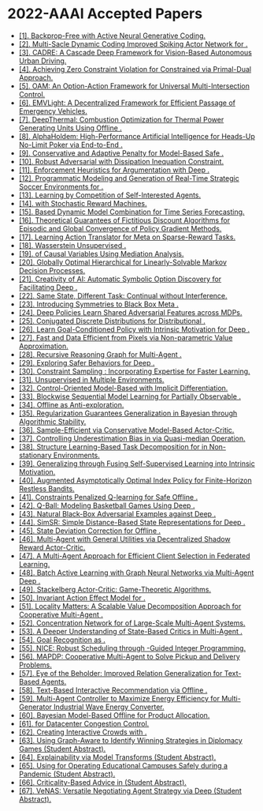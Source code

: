 # 2022-AAAI Accepted Papers

- [[1]. Backprop-Free  with Active Neural Generative Coding.](https://ojs.aaai.org/index.php/AAAI/article/view/19876)
 - [[2]. Multi-Sacle Dynamic Coding Improved Spiking Actor Network for .](https://ojs.aaai.org/index.php/AAAI/article/view/19879)
 - [[3]. CADRE: A Cascade Deep  Framework for Vision-Based Autonomous Urban Driving.](https://ojs.aaai.org/index.php/AAAI/article/view/20259)
 - [[4]. Achieving Zero Constraint Violation for Constrained  via Primal-Dual Approach.](https://ojs.aaai.org/index.php/AAAI/article/view/20281)
 - [[5]. OAM: An Option-Action  Framework for Universal Multi-Intersection Control.](https://ojs.aaai.org/index.php/AAAI/article/view/20378)
 - [[6]. EMVLight: A Decentralized  Framework for Efficient Passage of Emergency Vehicles.](https://ojs.aaai.org/index.php/AAAI/article/view/20383)
 - [[7]. DeepThermal: Combustion Optimization for Thermal Power Generating Units Using Offline .](https://ojs.aaai.org/index.php/AAAI/article/view/20393)
 - [[8]. AlphaHoldem: High-Performance Artificial Intelligence for Heads-Up No-Limit Poker via End-to-End .](https://ojs.aaai.org/index.php/AAAI/article/view/20394)
 - [[9]. Conservative and Adaptive Penalty for Model-Based Safe .](https://ojs.aaai.org/index.php/AAAI/article/view/20478)
 - [[10]. Robust Adversarial  with Dissipation Inequation Constraint.](https://ojs.aaai.org/index.php/AAAI/article/view/20481)
 - [[11]. Enforcement Heuristics for Argumentation with Deep .](https://ojs.aaai.org/index.php/AAAI/article/view/20497)
 - [[12]. Programmatic Modeling and Generation of Real-Time Strategic Soccer Environments for .](https://ojs.aaai.org/index.php/AAAI/article/view/20549)
 - [[13]. Learning by Competition of Self-Interested  Agents.](https://ojs.aaai.org/index.php/AAAI/article/view/20589)
 - [[14].  with Stochastic Reward Machines.](https://ojs.aaai.org/index.php/AAAI/article/view/20594)
 - [[15].  Based Dynamic Model Combination for Time Series Forecasting.](https://ojs.aaai.org/index.php/AAAI/article/view/20618)
 - [[16]. Theoretical Guarantees of Fictitious Discount Algorithms for Episodic  and Global Convergence of Policy Gradient Methods.](https://ojs.aaai.org/index.php/AAAI/article/view/20633)
 - [[17]. Learning Action Translator for Meta  on Sparse-Reward Tasks.](https://ojs.aaai.org/index.php/AAAI/article/view/20635)
 - [[18]. Wasserstein Unsupervised .](https://ojs.aaai.org/index.php/AAAI/article/view/20645)
 - [[19].  of Causal Variables Using Mediation Analysis.](https://ojs.aaai.org/index.php/AAAI/article/view/20648)
 - [[20]. Globally Optimal Hierarchical  for Linearly-Solvable Markov Decision Processes.](https://ojs.aaai.org/index.php/AAAI/article/view/20655)
 - [[21]. Creativity of AI: Automatic Symbolic Option Discovery for Facilitating Deep .](https://ojs.aaai.org/index.php/AAAI/article/view/20663)
 - [[22]. Same State, Different Task: Continual  without Interference.](https://ojs.aaai.org/index.php/AAAI/article/view/20674)
 - [[23]. Introducing Symmetries to Black Box Meta .](https://ojs.aaai.org/index.php/AAAI/article/view/20681)
 - [[24]. Deep  Policies Learn Shared Adversarial Features across MDPs.](https://ojs.aaai.org/index.php/AAAI/article/view/20684)
 - [[25]. Conjugated Discrete Distributions for Distributional .](https://ojs.aaai.org/index.php/AAAI/article/view/20716)
 - [[26]. Learn Goal-Conditioned Policy with Intrinsic Motivation for Deep .](https://ojs.aaai.org/index.php/AAAI/article/view/20721)
 - [[27]. Fast and Data Efficient  from Pixels via Non-parametric Value Approximation.](https://ojs.aaai.org/index.php/AAAI/article/view/20728)
 - [[28]. Recursive Reasoning Graph for Multi-Agent .](https://ojs.aaai.org/index.php/AAAI/article/view/20733)
 - [[29]. Exploring Safer Behaviors for Deep .](https://ojs.aaai.org/index.php/AAAI/article/view/20737)
 - [[30]. Constraint Sampling : Incorporating Expertise for Faster Learning.](https://ojs.aaai.org/index.php/AAAI/article/view/20753)
 - [[31]. Unsupervised  in Multiple Environments.](https://ojs.aaai.org/index.php/AAAI/article/view/20754)
 - [[32]. Control-Oriented Model-Based  with Implicit Differentiation.](https://ojs.aaai.org/index.php/AAAI/article/view/20758)
 - [[33]. Blockwise Sequential Model Learning for Partially Observable .](https://ojs.aaai.org/index.php/AAAI/article/view/20764)
 - [[34]. Offline  as Anti-exploration.](https://ojs.aaai.org/index.php/AAAI/article/view/20783)
 - [[35]. Regularization Guarantees Generalization in Bayesian  through Algorithmic Stability.](https://ojs.aaai.org/index.php/AAAI/article/view/20818)
 - [[36]. Sample-Efficient  via Conservative Model-Based Actor-Critic.](https://ojs.aaai.org/index.php/AAAI/article/view/20839)
 - [[37]. Controlling Underestimation Bias in  via Quasi-median Operation.](https://ojs.aaai.org/index.php/AAAI/article/view/20840)
 - [[38]. Structure Learning-Based Task Decomposition for  in Non-stationary Environments.](https://ojs.aaai.org/index.php/AAAI/article/view/20844)
 - [[39]. Generalizing  through Fusing Self-Supervised Learning into Intrinsic Motivation.](https://ojs.aaai.org/index.php/AAAI/article/view/20847)
 - [[40].  Augmented Asymptotically Optimal Index Policy for Finite-Horizon Restless Bandits.](https://ojs.aaai.org/index.php/AAAI/article/view/20852)
 - [[41]. Constraints Penalized Q-learning for Safe Offline .](https://ojs.aaai.org/index.php/AAAI/article/view/20855)
 - [[42]. Q-Ball: Modeling Basketball Games Using Deep .](https://ojs.aaai.org/index.php/AAAI/article/view/20861)
 - [[43]. Natural Black-Box Adversarial Examples against Deep .](https://ojs.aaai.org/index.php/AAAI/article/view/20876)
 - [[44]. SimSR: Simple Distance-Based State Representations for Deep .](https://ojs.aaai.org/index.php/AAAI/article/view/20883)
 - [[45]. State Deviation Correction for Offline .](https://ojs.aaai.org/index.php/AAAI/article/view/20886)
 - [[46]. Multi-Agent  with General Utilities via Decentralized Shadow Reward Actor-Critic.](https://ojs.aaai.org/index.php/AAAI/article/view/20887)
 - [[47]. A Multi-Agent  Approach for Efficient Client Selection in Federated Learning.](https://ojs.aaai.org/index.php/AAAI/article/view/20894)
 - [[48]. Batch Active Learning with Graph Neural Networks via Multi-Agent Deep .](https://ojs.aaai.org/index.php/AAAI/article/view/20897)
 - [[49]. Stackelberg Actor-Critic: Game-Theoretic  Algorithms.](https://ojs.aaai.org/index.php/AAAI/article/view/20908)
 - [[50]. Invariant Action Effect Model for .](https://ojs.aaai.org/index.php/AAAI/article/view/20913)
 - [[51]. Locality Matters: A Scalable Value Decomposition Approach for Cooperative Multi-Agent .](https://ojs.aaai.org/index.php/AAAI/article/view/20915)
 - [[52]. Concentration Network for  of Large-Scale Multi-Agent Systems.](https://ojs.aaai.org/index.php/AAAI/article/view/21165)
 - [[53]. A Deeper Understanding of State-Based Critics in Multi-Agent .](https://ojs.aaai.org/index.php/AAAI/article/view/21171)
 - [[54]. Goal Recognition as .](https://ojs.aaai.org/index.php/AAAI/article/view/21198)
 - [[55]. NICE: Robust Scheduling through -Guided Integer Programming.](https://ojs.aaai.org/index.php/AAAI/article/view/21218)
 - [[56]. MAPDP: Cooperative Multi-Agent  to Solve Pickup and Delivery Problems.](https://ojs.aaai.org/index.php/AAAI/article/view/21236)
 - [[57]. Eye of the Beholder: Improved Relation Generalization for Text-Based  Agents.](https://ojs.aaai.org/index.php/AAAI/article/view/21358)
 - [[58]. Text-Based Interactive Recommendation via Offline .](https://ojs.aaai.org/index.php/AAAI/article/view/21424)
 - [[59]. Multi-Agent  Controller to Maximize Energy Efficiency for Multi-Generator Industrial Wave Energy Converter.](https://ojs.aaai.org/index.php/AAAI/article/view/21473)
 - [[60]. Bayesian Model-Based Offline  for Product Allocation.](https://ojs.aaai.org/index.php/AAAI/article/view/21523)
 - [[61].  for Datacenter Congestion Control.](https://ojs.aaai.org/index.php/AAAI/article/view/21535)
 - [[62]. Creating Interactive Crowds with .](https://ojs.aaai.org/index.php/AAAI/article/view/21580)
 - [[63]. Using Graph-Aware  to Identify Winning Strategies in Diplomacy Games (Student Abstract).](https://ojs.aaai.org/index.php/AAAI/article/view/21586)
 - [[64].  Explainability via Model Transforms (Student Abstract).](https://ojs.aaai.org/index.php/AAAI/article/view/21608)
 - [[65]. Using  for Operating Educational Campuses Safely during a Pandemic (Student Abstract).](https://ojs.aaai.org/index.php/AAAI/article/view/21649)
 - [[66]. Criticality-Based Advice in  (Student Abstract).](https://ojs.aaai.org/index.php/AAAI/article/view/21665)
 - [[67]. VeNAS: Versatile Negotiating Agent Strategy via Deep  (Student Abstract).](https://ojs.aaai.org/index.php/AAAI/article/view/21669)
